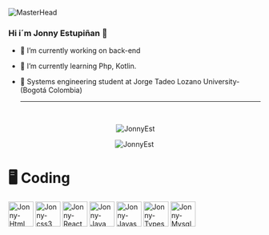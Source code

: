 ![MasterHead](https://3.bp.blogspot.com/-7-9YFDf_OK4/V2xhM-qj4dI/AAAAAAAAWoI/Bh2M-4gyehEMqVCfVMcT2nrKUT3Ys__rQCLcB/s1600/LLUVIA%2BY%2BCAF%25C3%2589%2Btumblr_nyf6iqiYLY1twc1mto1_1280.gif)



### Hi i´m Jonny Estupiñan 👋

- 🔭 I’m currently working on back-end
- 🌱 I’m currently learning Php, Kotlin.
- 📘 Systems engineering student at Jorge Tadeo Lozano University-(Bogotá Colombia)

  
  
  ---
<div style="display: inline_block"><br>

<p align="center">&nbsp;<img src="https://github-readme-stats.vercel.app/api?username=JonnyEst&show_icons=true&locale=en&theme=tokyonight" alt="JonnyEst" /></p>
<p align="center"><img src="https://github-readme-streak-stats.herokuapp.com?user=JonnyEst&theme=tokyonight&hide_border=true&date_format=M%20j%5B%2C%20Y%5D" alt="JonnyEst" /></p>
  
  # 🖥️ Coding
  
  
 
 <img align="center" alt="Jonny-Html" height="50" src="https://cdn.jsdelivr.net/gh/devicons/devicon/icons/html5/html5-original.svg" />
 <img align="center" alt="Jonny-css3" height="50" src="https://cdn.jsdelivr.net/gh/devicons/devicon/icons/css3/css3-original.svg" />
 <img align="center" alt="Jonny-React" height="50" src="https://cdn.jsdelivr.net/gh/devicons/devicon/icons/react/react-original.svg" />
 <img align="center" alt="Jonny-Java" height="50" src="https://cdn.jsdelivr.net/gh/devicons/devicon/icons/java/java-original.svg" />
 <img align="center" alt="Jonny-Javascript" height="50" src="https://cdn.jsdelivr.net/gh/devicons/devicon/icons/javascript/javascript-original.svg" />
 <img align="center" alt="Jonny-Typescript" height="50" src="https://cdn.jsdelivr.net/gh/devicons/devicon/icons/typescript/typescript-original.svg" />
 <img align="center" alt="Jonny-Mysql" height="50" src="https://cdn.jsdelivr.net/gh/devicons/devicon/icons/mysql/mysql-original.svg" />


</div>
  
  ##
  
 
